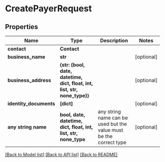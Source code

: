 # CreatePayerRequest


## Properties
Name | Type | Description | Notes
------------ | ------------- | ------------- | -------------
**contact** | **Contact** |  | 
**business_name** | **str** |  | [optional] 
**business_address** | **{str: (bool, date, datetime, dict, float, int, list, str, none_type)}** |  | [optional] 
**identity_documents** | **[dict]** |  | [optional] 
**any string name** | **bool, date, datetime, dict, float, int, list, str, none_type** | any string name can be used but the value must be the correct type | [optional]

[[Back to Model list]](../README.md#documentation-for-models) [[Back to API list]](../README.md#documentation-for-api-endpoints) [[Back to README]](../README.md)



